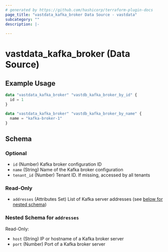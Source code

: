 ```yaml
---
# generated by https://github.com/hashicorp/terraform-plugin-docs
page_title: "vastdata_kafka_broker Data Source - vastdata"
subcategory: ""
description: |-
  
---
```


# vastdata_kafka_broker (Data Source)



## Example Usage

```terraform
data "vastdata_kafka_broker" "vastdb_kafka_broker_by_id" {
  id = 1
}

data "vastdata_kafka_broker" "vastdb_kafka_broker_by_name" {
  name = "kafka-broker-1"
}
```

<!-- schema generated by tfplugindocs -->
## Schema

### Optional

- `id` (Number) Kafka broker configuration ID
- `name` (String) Name of the Kafka broker configuration
- `tenant_id` (Number) Tenant ID. If missing, accessed by all tenants

### Read-Only

- `addresses` (Attributes Set) List of Kafka server addresses (see [below for nested schema](#nestedatt--addresses))

<a id="nestedatt--addresses"></a>
### Nested Schema for `addresses`

Read-Only:

- `host` (String) IP or hostname of a Kafka broker server
- `port` (Number) Port of a Kafka broker server
